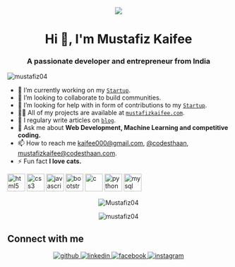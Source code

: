 <div align="center">
<img src="https://user-images.githubusercontent.com/42115530/92640221-9728ca00-f2fa-11ea-8994-c72b26e937de.gif" align="center"/>
</div>

<h1 align="center">Hi 👋, I'm Mustafiz Kaifee</h1>
<h3 align="center">A passionate developer and entrepreneur from India</h3>
<p align="left"> <img src="https://komarev.com/ghpvc/?username=mustafiz04" alt="mustafiz04" /> </p>

- 🔭 I’m currently working on my [`Startup`](https://codesthaan.com/).
- 👯 I’m looking to collaborate to build communities.
- 🤔 I’m looking for help with in form of contributions to my [`Startup`](https://codesthaan.com/).
- 👨‍💻 All of my projects are available at [`mustafizkaifee.com`](https://mustafizkaifee.herokuapp.com/).
- 📝 I regulary write articles on [`blog`](https://codesthaan.com/blog/).
- 💬 Ask me about **Web Development, Machine Learning and competitive coding.**
- 📫 How to reach me kaifee000@gmail.com, [@codesthaan](https://www.instagram.com/codesthaan/), mustafizkaifee@codesthaan.com.
- ⚡ Fun fact **I love cats.**

<p align="left">
  <img src="https://devicons.github.io/devicon/devicon.git/icons/html5/html5-original-wordmark.svg" alt="html5" width="40" height="40"/> 
  <img src="https://devicons.github.io/devicon/devicon.git/icons/css3/css3-original-wordmark.svg" alt="css3" width="40" height="40"/>
  <img src="https://devicons.github.io/devicon/devicon.git/icons/javascript/javascript-original.svg" alt="javascript" width="40" height="40"/> 
  <img src="https://devicons.github.io/devicon/devicon.git/icons/bootstrap/bootstrap-plain.svg" alt="bootstrap" width="40" height="40"/> 
  <img src="https://devicons.github.io/devicon/devicon.git/icons/java/java-original.svg" alt="c" width="40" height="40"/> 
  <img src="https://devicons.github.io/devicon/devicon.git/icons/python/python-original.svg" alt="python" width="40" height="40"/> 
  <img src="https://devicons.github.io/devicon/devicon.git/icons/mysql/mysql-original-wordmark.svg" alt="mysql" width="40" height="40"/> 
  
</p>
  <p align="center"><img src="https://github-readme-stats.vercel.app/api/top-langs/?username=Mustafiz04&layout=compact&hide=html" alt="Mustafiz04" />
</p>
  <p align="center"><img src="https://github-readme-stats.vercel.app/api?username=Mustafiz04&show_icons=true" alt="mustafiz04" /> </p>


## Connect with me  
<div align="center">
  <a href="https://github.com/Mustafiz04" target="_blank">
    <img src=https://img.shields.io/badge/github-%2324292e.svg?&style=for-the-badge&logo=github&logoColor=white alt=github style="margin-bottom: 5px;" />
  </a>
  <a href="https://www.linkedin.com/in/mustafizkaifee/" target="_blank">
    <img src=https://img.shields.io/badge/linkedin-%231E77B5.svg?&style=for-the-badge&logo=linkedin&logoColor=white alt=linkedin style="margin-bottom: 5px;" />
  </a>
  <a href="https://www.facebook.com/kaifee.mustafiz/" target="_blank">
    <img src=https://img.shields.io/badge/facebook-%232E87FB.svg?&style=for-the-badge&logo=facebook&logoColor=white alt=facebook style="margin-bottom: 5px;" />
  </a>
  <a href="https://instagram.com/mustafizkaifee" target="_blank">
    <img src=https://img.shields.io/badge/instagram-%23000000.svg?&style=for-the-badge&logo=instagram&logoColor=white alt=instagram style="margin-bottom: 5px;" />
  </a> 
</div> 

